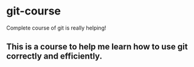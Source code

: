 # git-course
Complete course of git is really helping!
## This is a course to help me learn how to use git correctly and efficiently.
